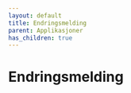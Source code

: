```yaml
---
layout: default
title: Endringsmelding
parent: Applikasjoner
has_children: true
---
```


# Endringsmelding
